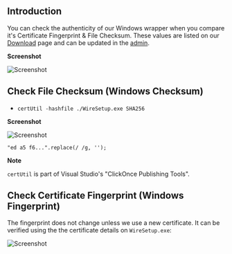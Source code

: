 ## Introduction

You can check the authenticity of our Windows wrapper when you compare it's Certificate Fingerprint & File Checksum. These values are listed on our [Download](https://wire.com/download/) page and can be updated in the [admin](https://wire.com/admin/client/).

**Screenshot**

![Screenshot](https://cloud.githubusercontent.com/assets/469989/17731326/16a10354-646d-11e6-9075-654b9f830fae.png)

## Check File Checksum (Windows Checksum)

- `certUtil -hashfile ./WireSetup.exe SHA256`

**Screenshot**

![Screenshot](https://cloud.githubusercontent.com/assets/10243309/17216132/a3c19b2e-54df-11e6-871d-d3d15b7b4877.png)

`"ed a5 f6...".replace(/ /g, '');`

**Note**

`certUtil` is part of Visual Studio's "ClickOnce Publishing Tools".

## Check Certificate Fingerprint (Windows Fingerprint)

The fingerprint does not change unless we use a new certificate. It can be verified using the the certificate details on `WireSetup.exe`:

![Screenshot](https://cloud.githubusercontent.com/assets/10243309/17216060/5ce5ca54-54df-11e6-9238-ad1d4c969164.png)